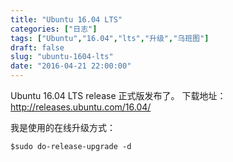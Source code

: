 ```yaml
---
title: "Ubuntu 16.04 LTS"
categories: ["日志"]
tags: ["Ubuntu","16.04","lts","升级","乌班图"]
draft: false
slug: "ubuntu-1604-lts"
date: "2016-04-21 22:00:00"
---
```


Ubuntu 16.04 LTS release 正式版发布了。
下载地址：<a href="http://releases.ubuntu.com/16.04/" target="_blank">http://releases.ubuntu.com/16.04/</a>

我是使用的在线升级方式：

    $sudo do-release-upgrade -d
